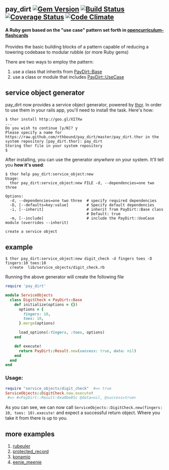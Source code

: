 ## pay_dirt [![Gem Version](https://badge.fury.io/rb/pay_dirt.png)](http://badge.fury.io/rb/pay_dirt) [![Build Status](https://travis-ci.org/rthbound/pay_dirt.png?branch=master)](https://travis-ci.org/rthbound/pay_dirt) [![Coverage Status](https://coveralls.io/repos/rthbound/pay_dirt/badge.png?branch=master)](https://coveralls.io/r/rthbound/pay_dirt?branch=master) [![Code Climate](https://codeclimate.com/github/rthbound/pay_dirt.png)](https://codeclimate.com/github/rthbound/pay_dirt)

#### A Ruby gem based on the "use case" pattern set forth in [opencurriculum-flashcards](https://github.com/isotope11/opencurriculum-flashcards)

Provides the basic building blocks of a pattern capable of reducing a towering codebase to modular rubble (or more Ruby gems)

There are two ways to employ the pattern:

1. use a class that inherits from [PayDirt::Base](https://github.com/rthbound/pay_dirt/blob/master/test/unit/pay_dirt/base_test.rb#L6-L24)
2. use a class or module that includes [PayDirt::UseCase](https://github.com/rthbound/pay_dirt/blob/master/test/unit/pay_dirt/use_case_test.rb#L6-L26)

service object generator
------------------------
pay_dirt now provides a service object generator,
powered by [thor](https://github.com/erikhuda/thor).
In order to use them in your rails app, you'll need to install the task. Here's how:

```
$ thor install http://goo.gl/XI7Xw
...
Do you wish to continue [y/N]? y
Please specify a name for https://raw.github.com/rthbound/pay_dirt/master/pay_dirt.thor in the system repository [pay_dirt.thor]: pay_dirt
Storing thor file in your system repository
$
```

After installing, you can use the generator *anywhere* on your system. It'll tell you **how it's used**:
```
$ thor help pay_dirt:service_object:new
Usage:
  thor pay_dirt:service_object:new FILE -d, --dependencies=one two three

Options:
  -d, --dependencies=one two three  # specify required dependencies
  -D, [--defaults=key:value]        # Specify default dependencies
  -i, [--inherit]                   # inherit from PayDirt::Base class
                                    # Default: true
  -m, [--include]                   # include the PayDirt::UseCase module (overrides --inherit)

create a service object
```

example
-------
```
$ thor pay_dirt:service_object:new digit_check -d fingers toes -D fingers:10 toes:10
  create  lib/service_objects/digit_check.rb
```

Running the above generator will create the following file
```ruby
require 'pay_dirt'

module ServiceObjects
  class DigitCheck < PayDirt::Base
    def initialize(options = {})
      options = {
        fingers: 10,
        toes: 10,
      }.merge(options)

      load_options(:fingers, :toes, options)
    end

    def execute!
      return PayDirt::Result.new(success: true, data: nil)
    end
  end
end
```

### Usage:
```ruby
require "service_objects/digit_check"  #=> true
ServiceObjects::DigitCheck.new.execute!
 #=> #<PayDirt::Result:0xa0be85c @data=nil, @success=true>
```
As you can see, we can now call `ServiceObjects::DigitCheck.new(fingers: 10, toes: 10).execute!`
and expect a successful return object. Where you take it from there is up to you.

more examples
-------------
1. [rubeuler](https://github.com/rthbound/rubeuler)
2. [protected_record](https://github.com/rthbound/protected_record)
3. [konamio](https://github.com/rthbound/konamio)
4. [eenie_meenie](https://github.com/rthbound/eenie_meenie)
